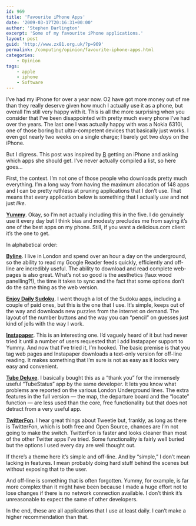 ```yaml
---
id: 969
title: 'Favourite iPhone Apps'
date: '2009-03-17T20:16:31+00:00'
author: 'Stephen Darlington'
excerpt: 'Some of my favourite iPhone applications.'
layout: post
guid: 'http://www.zx81.org.uk/?p=969'
permalink: /computing/opinion/favourite-iphone-apps.html
categories:
    - Opinion
tags:
    - apple
    - iphone
    - Software
---
```


I’ve had my iPhone for over a year now. O2 have got more money out of me than they really deserve given how much I actually use it as a phone, but overall I’m still very happy with it. This is all the more surprising when you consider that I’ve been disappointed with pretty much every phone I’ve had over the years. The last one I was actually happy with was a Nokia 6310i, one of those boring but ultra-competent devices that basically just works. I even got nearly two weeks on a single charge; I barely get two *days* on the iPhone.

But I digress. This post was inspired by [B](http://www.brandarling.com/) getting an iPhone and asking which apps she should get. I’ve never actually compiled a list, so here goes…

First, the context. I’m not one of those people who downloads pretty much everything. I’m a long way from having the maximum allocation of 148 apps and I can be pretty ruthless at pruning applications that I don’t use. That means that every application below is something that I actually *use* and not just *like*.

**[Yummy](http://www.yummyapp.com/)**. Okay, so I’m not actually including this in the five. I do genuinely use it every day but I think bias and modesty precludes me from saying it’s one of the best apps on my phone. Still, if you want a delicious.com client it’s the one to get.

In alphabetical order:

**[Byline](http://linktoapp.com/byline)**. I live in London and spend over an hour a day on the underground, so the ability to read my Google Reader feeds quickly, efficiently and off-line are incredibly useful. The ability to download and read complete web-pages is also great. What’s not so good is the aesthetics (faux wood panelling?!), the time it takes to sync and the fact that some options don’t do the same thing as the web version.

**[Enjoy Daily Sudoku](http://linktoapp.com/enjoy+daily+sudoku)**. I went though a lot of the Sudoku apps, including a couple of paid ones, but this is the one that I use. It’s simple, keeps out of the way and downloads new puzzles from the internet on demand. The layout of the number buttons and the way you can “pencil” on guesses just kind of jells with the way I work.

**[Instapaper](http://linktoapp.com/instapaper)**. This is an interesting one. I’d vaguely heard of it but had never tried it until a number of users requested that I add Instapaper support to Yummy. And now that I’ve tried it, I’m hooked. The basic premise is that you tag web pages and Instapaper downloads a text-only version for off-line reading. It makes something that I’m sure is not as easy as it looks very easy and convenient.

**[Tube Deluxe](http://linktoapp.com/tube+deluxe)**. I basically bought this as a “thank you” for the immensely useful “TubeStatus” app by the same developer. It lets you know what problems are reported on the various London Underground lines. The extra features in the full version — the map, the departure board and the “locate” function — are less used than the core, free functionality but that does not detract from a very useful app.

**[TwitterFon](http://linktoapp.com/twitterfon)**. I hear great things about Tweetie but, frankly, as long as there is TwitterFon, which is both free and Open Source, chances are I’m not going to make the switch. TwitterFon is faster and looks cleaner than most of the other Twitter apps I’ve tried. Some functionality is fairly well buried but the options I used every day are well thought out.

If there’s a theme here it’s simple and off-line. And by “simple,” I don’t mean lacking in features. I mean probably doing hard stuff behind the scenes but without exposing that to the user.

And off-line is something that is often forgotten. Yummy, for example, is far more complex than it might have been because I made a huge effort not to lose changes if there is no network connection available. I don’t think it’s unreasonable to expect the same of other developers.

In the end, these are all applications that I use at least daily. I can’t make a higher recommendation than that.